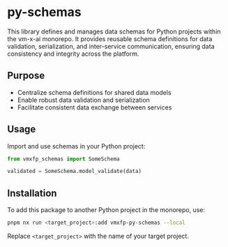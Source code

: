 # py-schemas

This library defines and manages data schemas for Python projects within the vm-x-ai monorepo. It provides reusable schema definitions for data validation, serialization, and inter-service communication, ensuring data consistency and integrity across the platform.

## Purpose

- Centralize schema definitions for shared data models
- Enable robust data validation and serialization
- Facilitate consistent data exchange between services

## Usage

Import and use schemas in your Python project:

```python
from vmxfp_schemas import SomeSchema

validated = SomeSchema.model_validate(data)
```

## Installation

To add this package to another Python project in the monorepo, use:

```bash
pnpm nx run <target_project>:add vmxfp-py-schemas --local
```

Replace `<target_project>` with the name of your target project.
